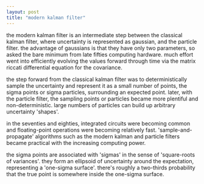 ```yaml
---
layout: post
title: "modern kalman filter"
---
```

the modern kalman filter is an intermediate step between the classical kalman filter, where uncertainty is represented as gaussian, and the particle filter. the advantage of gaussians is that they have only two parameters, so asked the bare minimum from late fifties computing hardware. much effort went into efficiently evolving the values forward through time via the matrix riccati differential equation for the covariance.

the step forward from the classical kalman filter was to deterministically sample the uncertainty and represent it as a small number of points, the sigma points or sigma particles, surrounding an expected point. later, with the particle filter, the sampling points or particles became more plentiful and non-deterministic. large numbers of particles can build up arbitrary uncertainty 'shapes'. 

in the seventies and eighties, integrated circuits were becoming common and floating-point operations were becoming relatively fast. 'sample-and-propagate' algorithms such as the modern kalman and particle filters became practical with the increasing computing power.

the sigma points are associated with 'sigmas' in the sense of 'square-roots of variances'. they form an ellipsoid of uncertainty around the expectation, representing a 'one-sigma surface'. there's roughly a two-thirds probability that the true point is somewhere inside the one-sigma surface.
